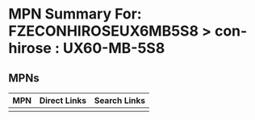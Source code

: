 



# MPN Summary For: FZECONHIROSEUX6MB5S8 > con-hirose : UX60-MB-5S8

## MPNs
  

|MPN|Direct Links|Search Links|
| :--- | :--- | :--- |
||||
